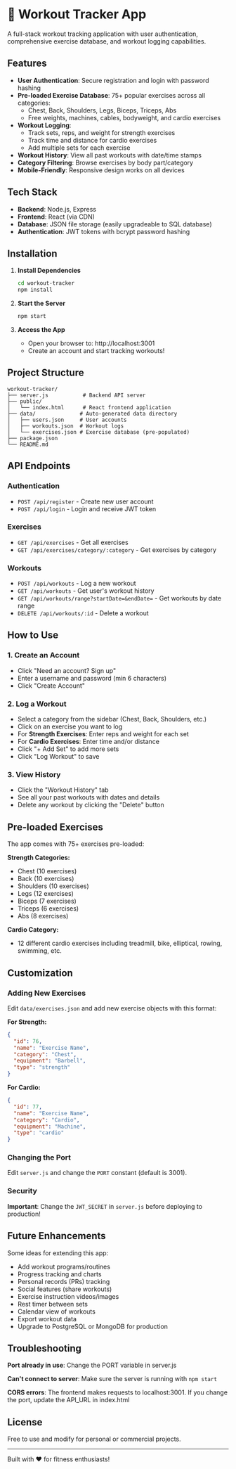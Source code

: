 # 💪 Workout Tracker App

A full-stack workout tracking application with user authentication, comprehensive exercise database, and workout logging capabilities.

## Features

- **User Authentication**: Secure registration and login with password hashing
- **Pre-loaded Exercise Database**: 75+ popular exercises across all categories:
  - Chest, Back, Shoulders, Legs, Biceps, Triceps, Abs
  - Free weights, machines, cables, bodyweight, and cardio exercises
- **Workout Logging**: 
  - Track sets, reps, and weight for strength exercises
  - Track time and distance for cardio exercises
  - Add multiple sets for each exercise
- **Workout History**: View all past workouts with date/time stamps
- **Category Filtering**: Browse exercises by body part/category
- **Mobile-Friendly**: Responsive design works on all devices

## Tech Stack

- **Backend**: Node.js, Express
- **Frontend**: React (via CDN)
- **Database**: JSON file storage (easily upgradeable to SQL database)
- **Authentication**: JWT tokens with bcrypt password hashing

## Installation

1. **Install Dependencies**
   ```bash
   cd workout-tracker
   npm install
   ```

2. **Start the Server**
   ```bash
   npm start
   ```

3. **Access the App**
   - Open your browser to: http://localhost:3001
   - Create an account and start tracking workouts!

## Project Structure

```
workout-tracker/
├── server.js           # Backend API server
├── public/
│   └── index.html      # React frontend application
├── data/              # Auto-generated data directory
│   ├── users.json     # User accounts
│   ├── workouts.json  # Workout logs
│   └── exercises.json # Exercise database (pre-populated)
├── package.json
└── README.md
```

## API Endpoints

### Authentication
- `POST /api/register` - Create new user account
- `POST /api/login` - Login and receive JWT token

### Exercises
- `GET /api/exercises` - Get all exercises
- `GET /api/exercises/category/:category` - Get exercises by category

### Workouts
- `POST /api/workouts` - Log a new workout
- `GET /api/workouts` - Get user's workout history
- `GET /api/workouts/range?startDate=&endDate=` - Get workouts by date range
- `DELETE /api/workouts/:id` - Delete a workout

## How to Use

### 1. Create an Account
- Click "Need an account? Sign up"
- Enter a username and password (min 6 characters)
- Click "Create Account"

### 2. Log a Workout
- Select a category from the sidebar (Chest, Back, Shoulders, etc.)
- Click on an exercise you want to log
- For **Strength Exercises**: Enter reps and weight for each set
- For **Cardio Exercises**: Enter time and/or distance
- Click "+ Add Set" to add more sets
- Click "Log Workout" to save

### 3. View History
- Click the "Workout History" tab
- See all your past workouts with dates and details
- Delete any workout by clicking the "Delete" button

## Pre-loaded Exercises

The app comes with 75+ exercises pre-loaded:

**Strength Categories:**
- Chest (10 exercises)
- Back (10 exercises)
- Shoulders (10 exercises)
- Legs (12 exercises)
- Biceps (7 exercises)
- Triceps (6 exercises)
- Abs (8 exercises)

**Cardio Category:**
- 12 different cardio exercises including treadmill, bike, elliptical, rowing, swimming, etc.

## Customization

### Adding New Exercises
Edit `data/exercises.json` and add new exercise objects with this format:

**For Strength:**
```json
{
  "id": 76,
  "name": "Exercise Name",
  "category": "Chest",
  "equipment": "Barbell",
  "type": "strength"
}
```

**For Cardio:**
```json
{
  "id": 77,
  "name": "Exercise Name",
  "category": "Cardio",
  "equipment": "Machine",
  "type": "cardio"
}
```

### Changing the Port
Edit `server.js` and change the `PORT` constant (default is 3001).

### Security
**Important**: Change the `JWT_SECRET` in `server.js` before deploying to production!

## Future Enhancements

Some ideas for extending this app:
- Add workout programs/routines
- Progress tracking and charts
- Personal records (PRs) tracking
- Social features (share workouts)
- Exercise instruction videos/images
- Rest timer between sets
- Calendar view of workouts
- Export workout data
- Upgrade to PostgreSQL or MongoDB for production

## Troubleshooting

**Port already in use**: Change the PORT variable in server.js

**Can't connect to server**: Make sure the server is running with `npm start`

**CORS errors**: The frontend makes requests to localhost:3001. If you change the port, update the API_URL in index.html

## License

Free to use and modify for personal or commercial projects.

---

Built with ❤️ for fitness enthusiasts!
